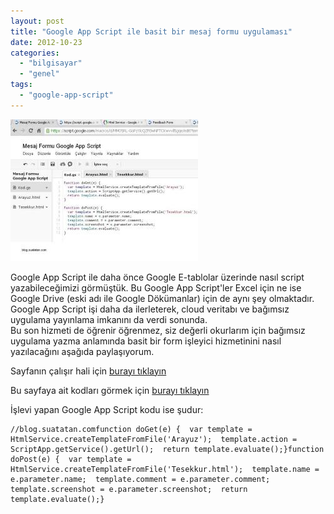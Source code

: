 ```yaml
---
layout: post
title: "Google App Script ile basit bir mesaj formu uygulaması"
date: 2012-10-23
categories: 
  - "bilgisayar"
  - "genel"
tags: 
  - "google-app-script"
---
```


[![](/images/e2f73-gascript_ornek1.jpg)](https://suatatan.wordpress.com/wp-content/uploads/2012/10/e2f73-gascript_ornek1.jpg)

Google App Script ile daha önce Google E-tablolar üzerinde nasıl script yazabileceğimizi görmüştük. Bu Google App Script'ler Excel için ne ise Google Drive (eski adı ile Google Dökümanlar) için de aynı şey olmaktadır.  
Google App Script işi daha da ilerleterek, cloud veritabı ve bağımsız uygulama yayınlama imkanını da verdi sonunda.  
Bu son hizmeti de öğrenir öğrenmez, siz değerli okurlarım için bağımsız uygulama yazma anlamında basit bir form işleyici hizmetinini nasıl yazılacağını aşağıda paylaşıyorum.  
  
Sayfanın çalışır hali için [burayı tıklayın](https://script.google.com/macros/s/AKfycbyJa_t9r9ZoI-SnGN4SzqDgQ_SZFgwaOPhJgpCcBE4/dev)  
  
Bu sayfaya ait kodları görmek için [burayı tıklayın](https://script.google.com/d/1_fGeafWq1T3YxNhOmbYZgW-Wirgl_rySwOSmw_r0ITddfDm4hGtu_of8/edit)  
  
İşlevi yapan Google App Script kodu ise şudur:  
  
  

```
//blog.suatatan.comfunction doGet(e) {  var template = HtmlService.createTemplateFromFile('Arayuz');  template.action = ScriptApp.getService().getUrl();  return template.evaluate();}function doPost(e) {  var template = HtmlService.createTemplateFromFile('Tesekkur.html');  template.name = e.parameter.name;  template.comment = e.parameter.comment;  template.screenshot = e.parameter.screenshot;  return template.evaluate();}
```
